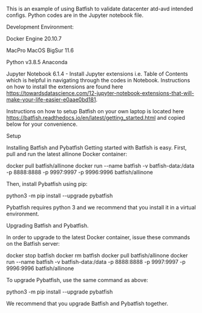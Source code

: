This is an example of using Batfish to validate datacenter atd-avd intended configs. Python codes are in the Jupyter notebook file.

Development Environment:

Docker Engine 20.10.7

MacPro MacOS BigSur 11.6

Python v3.8.5 Anaconda

Jupyter Notebook 6.1.4
    - Install Jupyter extensions i.e. Table of Contents which is helpful in navigating through the codes in Notebook.  Instructions on how to install the extensions are found here https://towardsdatascience.com/12-jupyter-notebook-extensions-that-will-make-your-life-easier-e0aae0bd181.

Instructions on how to setup Batfish on your own laptop is located here <https://batfish.readthedocs.io/en/latest/getting_started.html> and copied below for your convenience.

Setup

Installing Batfish and Pybatfish
Getting started with Batfish is easy. First, pull and run the latest allinone Docker container:

docker pull batfish/allinone
docker run --name batfish -v batfish-data:/data -p 8888:8888 -p 9997:9997 -p 9996:9996 batfish/allinone

Then, install Pybatfish using pip:

python3 -m pip install --upgrade pybatfish

Pybatfish requires python 3 and we recommend that you install it in a virtual environment.

Upgrading Batfish and Pybatfish.

In order to upgrade to the latest Docker container, issue these commands on the Batfish server:

docker stop batfish
docker rm batfish
docker pull batfish/allinone
docker run --name batfish -v batfish-data:/data -p 8888:8888 -p 9997:9997 -p 9996:9996 batfish/allinone

To upgrade Pybatfish, use the same command as above:

python3 -m pip install --upgrade pybatfish

We recommend that you upgrade Batfish and Pybatfish together.
